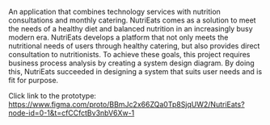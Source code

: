 An application that combines technology services with nutrition consultations and monthly catering. NutriEats comes as a solution to meet the needs of a healthy diet and balanced nutrition in an increasingly busy modern era. NutriEats develops a platform that not only meets the nutritional needs of users through healthy catering, but also provides direct consultation to nutritionists. To achieve these goals, this project requires business process analysis by creating a system design diagram. By doing this, NutriEats succeeded in designing a system that suits user needs and is fit for purpose.

Click link to the prototype:
https://www.figma.com/proto/BBmJc2x66ZQa0Tp8SjqUW2/NutriEats?node-id=0-1&t=cfCCfctBv3nbV6Xw-1
